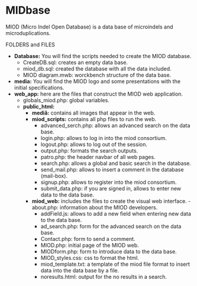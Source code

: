 # MIDbase
MIOD (Micro Indel Open Database) is a data base of microindels and microduplications.   

FOLDERS and FILES    
- **Database:** You will find the scripts needed to create the MIOD database.   
	- CreateDB.sql: creates an empty data base.   
	- miod_db.sql: created the database with all the data included.   
	- MIOD diagram.mwb: worckbench structure of the data base.   
- **media:** You will find the MIOD logo and some presentations with the initial specifications.   
- **web_app:** here are the files that construct the MIOD web application.   
	- globals_miod.php: global variables.   
	- **public_html:**   
		- **mediâ:** contains all images that appear in the web.   
		- **miod_scripts:** contains all php files to run the web.   
			- advanced_serch.php: allows an advanced search on the data base.   
			- login.php: allows to log in into the miod consortium.   
			- logout.php: allows to log out of the session.   
			- output.php: formats the search outputs.   
			- patro.php: the header navbar of all web pages.   
			- search.php: allows a global and basic search in the database.   
			- send_mail.php: allows to insert a comment in the database (mail-box).   
			- signup.php: allows to register into the miod consortium.   
			- submit_data.php: if you are signed in, allows to enter new data to the data base.   
		- **miod_web:** includes the files to create the visual web interface.   			- about.php: information about the MIOD developers.   
			- addField.js: allows to add a new field when entering new data to the data base.   
			- ad_search.php: form for the advanced search on the data base.   
			- Contact.php: form to send a comment.   
			- MIOD.php: initial page of the MIOD web.   
			- MIODform.php: form to introduce data to the data base.   
			- MIOD_styles.css: css to format the html.   
			- miod_template.txt: a template of the miod file format to insert data into the data base by a file.   
			- noresults.html: output for the no results in a search.   
